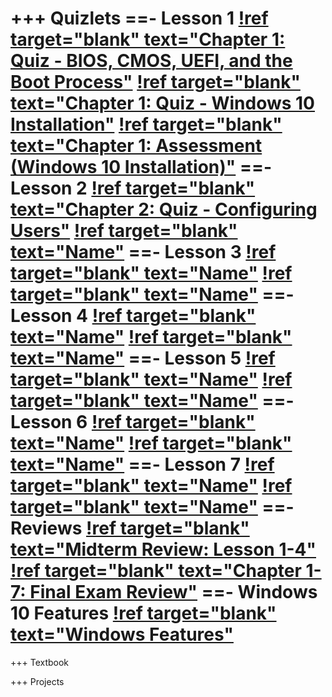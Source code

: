 +++ Quizlets
==- Lesson 1
[!ref target="blank" text="Chapter 1: Quiz - BIOS, CMOS, UEFI, and the Boot Process"](https://quizlet.com/_avi9d8?x=1jqt&i=1bmxm3)
[!ref target="blank" text="Chapter 1: Quiz - Windows 10 Installation"](https://quizlet.com/_avie3w?x=1jqt&i=1bmxm3)
[!ref target="blank" text="Chapter 1: Assessment (Windows 10 Installation)"](https://quizlet.com/_avravx?x=1jqt&i=1bmxm3)
==- Lesson 2
[!ref target="blank" text="Chapter 2: Quiz - Configuring Users"](https://quizlet.com/_ax4h1a?x=1jqt&i=1bmxm3)
[!ref target="blank" text="Name"]()
==- Lesson 3
[!ref target="blank" text="Name"]()
[!ref target="blank" text="Name"]()
==- Lesson 4
[!ref target="blank" text="Name"]()
[!ref target="blank" text="Name"]()
==- Lesson 5
[!ref target="blank" text="Name"]()
[!ref target="blank" text="Name"]()
==- Lesson 6
[!ref target="blank" text="Name"]()
[!ref target="blank" text="Name"]()
==- Lesson 7
[!ref target="blank" text="Name"]()
[!ref target="blank" text="Name"]()
==- Reviews
[!ref target="blank" text="Midterm Review: Lesson 1-4"](https://quizlet.com/_b19nve?x=1jqt&i=1bmxm3)
[!ref target="blank" text="Chapter 1-7: Final Exam Review"](https://quizlet.com/_b6bxnc?x=1jqt&i=1bmxm3)
==- Windows 10 Features
[!ref target="blank" text="Windows Features"](https://quizlet.com/_avr7ih?x=1jqt&i=1bmxm3)
===

+++ Textbook



+++ Projects